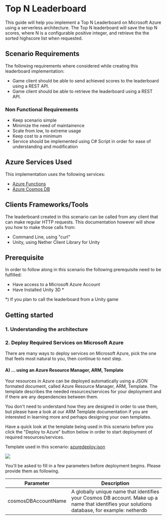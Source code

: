 # Top N Leaderboard

This guide will help you implement a Top N Leaderboard on Microsoft Azure using a serverless architecture. The Top N leaderboard will save the top N scores, where N is a configurable positive integer, and retrieve the the sorted highscore list when requested.

## Scenario Requirements

The following requirements where considered while creating this leaderboard implementation:

* Game client should be able to send achieved scores to the leaderboard using a REST API.
* Game client should be able to retrieve the leaderboard using a REST API.

### Non Functional Requirements

* Keep scenario simple
* Minimize the need of maintainence
* Scale from low, to extreme usage
* Keep cost to a minimum
* Service should be implemented using C# Script in order for ease of understanding and modification

## Azure Services Used

This implementation uses the following services:

* [Azure Functions](https://azure.microsoft.com/en-us/services/functions/)
* [Azure Cosmos DB](https://azure.microsoft.com/en-us/services/cosmos-db/)

## Clients Frameworks/Tools

The leaderboard created in this scenario can be called from any client that can make regular HTTP requests. This documentation however will show you how to make those calls from:

* Command Line, using "curl"
* Unity, using Nether Client Library for Unity

## Prerequisite

In order to follow along in this scenario the following prerequisite need to be fulfilled:

* Have access to a Microsoft Azure Account
* Have Installed Unity 3D *

*) If you plan to call the leaderboard from a Unity game

## Getting started

### 1. Understanding the architecture

### 2. Deploy Required Services on Microsoft Azure

There are many ways to deploy services on Microsoft Azure, pick the one that feels most natural to you, then continue to next step.

#### A) ... using an Azure Resource Manager, ARM, Template

Your resources in Azure can be deployed automatically using a JSON formated document, called Azure Resource Manager, ARM, Template. The template describes the needed resources/services for your deployment and if there are any dependencies between them.

You don't need to understand how they are designed in order to use them, but please have a look at our ARM Template documentation if you are interested in learning more and perhaps designing your own templates.

Have a quick look at the template being used in this scenario before you click the "Deploy to Azure" button below in order to start deployment of required resources/services.

Template used in this scenario: [azuredeploy.json](azuredeploy.json)

<a href="https://portal.azure.com/#create/Microsoft.Template/uri/https%3A%2F%2Fraw.githubusercontent.com%2Fkrist00fer%2Fnether%2Fserverless%2Fsrc%2Fcloud%2Ffunctions%2Fleaderboards%2Ftop-n%2Fazuredeploy.json" target="_blank"><img src="http://azuredeploy.net/deploybutton.png"/></a>

You'll be asked to fill in a few parameters before deployment begins. Please provide them as following.

Parameter           | Description
--------------------|-------------------------------
cosmosDBAccountName | A globally unique name that identifies your Cosmos DB account. Make up a name that identifies your solutions database, for example: netherdb

